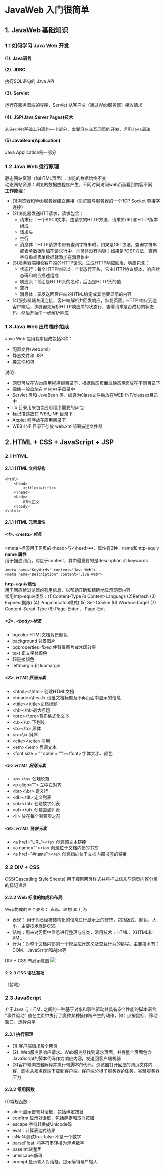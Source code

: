 
# JavaWeb 入门很简单
## 1. JavaWeb 基础知识
### 1.1 如何学习 Java Web 开发
#### (1). Java语言
#### (2). JDBC
执行SQL语句的 Java API
#### (3). Servlet
运行在服务器端的程序，Servlet 从客户端（通过Web服务器）接收请求
#### (4). JSP(Java Server Pages)技术
从Servlet基础上分离的一小部分，主要用在交互网页的开发，运用Java语法
#### (5) JavaBean(Application)
Java Application的一部分

### 1.2 Java Web 运行原理
静态网站资源（如HTML页面）：浏览的数据始终不变  
动态网站资源：浏览的数据由程序产生，不同时间访问web页面看到内容不同  
**工作原理**：
- (1)浏览器和Web服务器建立连接（浏览器与服务器的一个TCP Socket 套接字连接）
- (2)浏览器发送HTT请求，请求包含：
    - 请求行：一个ASCII文本，由请求的HTTP方法、请求的URL和HTTP版本组成
    - 请求头
    - 空行
    - 消息体：HTTP请求中带有查询字符串时，如果是GET方法，查询字符串或表单数据附加在请求行中，消息体没有内容；如果是POST方法，查询字符串或表单数据就添加在消息体中
- (3)服务器端接收客户端的HTTP请求，生成HTTP响应回发，响应包含：
    - 状态行：每个HTTP响应以一个状态行开头，它由HTTP协议版本、响应状态码和响应描述组成
    - 响应头：前面是HTTP头的名称，后面是HTTP头的值
    - 空行
    - 消息体：要发送回客户端的HTML稳定或其他要显示的内容
- (4)服务器端关闭连接，客户端解析并回发响应，恢复页面。HTTP 响应到达客户端后，浏览器先解析HTTP响应中的状态行，查看请求是否成功的状态码，然后开始下一步解析响应

### 1.3 Java Web 应用程序组成
Java Web 应用程序组成包括3种：
- 配置文件(web.xml)
- 静态文件和 JSP
- 类文件和包

说明：
- 网页可放在Web应用程序根目录下，根据动态页面或静态页面放在不同目录下
- 图像一般会放在images子目录中
- Servlet 类和 JavaBean 类，编译为Class文件后放在WEB-INF/classes目录中
- lib 目录用来包含应用程序需要的jar包
- 标记描述放在 WEB_INF 目录下
- Applet 程序放在应用目录下
- WEB-INF 目录下存放 web.xml部署描述文件器

## 2. HTML + CSS + JavaScript + JSP
### 2.1 HTML
#### 2.1.1 HTML 文档结构
````
<html> 
    <head>
        <title><\title>
    <\head>
    <body>
        HTML正文
    <\body>
<\html>
````

#### 2.1.1 HTML 元素属性
##### <1>. \<meta> 标签
\<meta>标签用于网页的\<head>与\<\head>中，属性有2种：name和http-equiv  
**name 属性**  
用于描述网页，对应于content，其中最重要的是description 和 keywords
````
<meta name="KeyWords" content="Java Web">
<meta name="Description" content="Java Web">
````
**http-equiv属性**  
用于回应给浏览器的有用信息，以帮助正确和精确地显示网页内容  
常用http-equiv类型：(1)Content-Type 和 Content-Language (2)Refresh (3) Expires(期限) (4) Pragma(catch模式) (5) Set-Cookie (6) Window-target (7) Content-Script-Type (8) Page-Enter 、 Page-Exit

##### <2>. \<body>标签
- bgcolor HTML文档背景颜色
- background 背景图片
- bgproperties=fixed 使背景图片成水印效果
- text 正文字体颜色
- 超链接颜色
- leftmargin 和 topmargin 

##### <3>. HTML界面元素
- \<html><\html> 创建HTML文档
- \<head><\head> 设置文档标题及不再页面中显示的信息
- \<title><\title>文档标题
- \<hl><\hl>最大标题
- \<pre><\pre>预先格式化文本
- \<u><\u> 下划线
- \<b><\b> 黑体
- \<i><\i> 斜体
- \<cite><\cite> 引用
- \<em><\em> 强调文本
- \<font size = "" color = ""><\font> 字体大小、颜色

##### <5>.HTML 段落元素
- \<p><\p> 创建段落
- \<p align=""> 左中右对齐
- \<br><\br> 定义行
- \<dl><\dl> 定义列表
- \<ol><\ol> 创建数字列表
- \<ul><\ul> 创建圆点列表
- \<li> 放在每个列表项之前

##### <6>. HTML 链接元素
- \<a href="URL"><\a> 创建超文本链接
- \<a name=""><\a> 创建位于文档内部的书签
- \<a href="#name"><\a> 创建指向位于文档内部书签的链接

### 2.2 DIV + CSS
CSS(Cascading Style Sheets) 用于控制网页样式并将样式信息与网页内容分离的标记语言

#### 2.2.2 Web 标准的构成和布局
Web构成的三个要素： 表现、结构 和 行为
- 表现： 用于对已经被结构化的信息进行显示上的修饰，包括版式、颜色、大小，主要技术就是CSS
- 结构：用来对网页中信息进行整理与分类，常用技术：HTML、XHTML和XML
- 行为：对整个文档内部的一个模型进行定义及交互行为的编写。主要技术有： DOM、JavaScript和Ajax等

DIV + CSS 布局示意图
![](fig_3.1.png)

#### 2.2.3 CSS 语法基础
（暂略）


### 2.3 JavaScript
介于Java 与 HTML 之间的一种基于对象和事件驱动并具有安全性能的脚本语言  
"事件驱动" 值在主页中执行了魔种某种操作所产生的动作，如：点按鼠标、移动窗口、选择菜单  
#### 2.3.1 执行原理
- (1).客户端请求某个网页
- (2). Web服务器响应请求。Web服务器找到请求页面，并将整个页面包含JavaScript的脚本代码作为响应内容，发送回客户端机器
- (3)客户端浏览器解释并执行带脚本的代码。浏览器打开回应的网页文件内容，脚本从服务器端下载到客户端。客户端分担了服务器的任务，减轻服务器压力

#### 2.3.2 常用函数
(1)常规函数
- alert:显示告警对话框，包括确定按钮
- confirm:显示对话框，包括确定和取消按钮
- escape:字符转换成Unicode码
- eval：计算表达式结果
- isNaN:测试true false 不是一个数字
- parseFloat: 将字符串转换为浮点数字
- paseInt:转整型
- unescape:解码
- prompt:显示输入对话框，提示等待用户输入